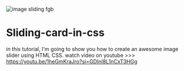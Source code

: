 ![image sliding fgb](https://github.com/AsmrWebCoding/Sliding-card-in-css/assets/138141838/e62289aa-c224-41dd-9d3a-b6decdbbc250)
# Sliding-card-in-css
in this tutorial, I'm going to show you how to create an awesome image slider using HTML CSS.
watch video on youtube >>> https://youtu.be/1heGmKraJro?si=GDInI8L1nCxT3HGg
